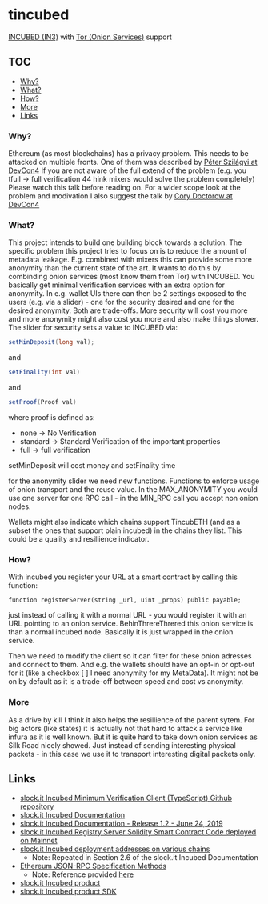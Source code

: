 # tincubed

[INCUBED (IN3)](https://download.slock.it/whitepaper_incubed_draft.pdf)
 with [Tor (Onion Services)](https://2019.www.torproject.org/docs/onion-services.html.en) support

## TOC

* [Why?](#why)
* [What?](#what)
* [How?](#how)
* [More](#more)
* [Links](#links)

### Why? <a id="why"></a>

Ethereum (as most blockchains) has a privacy problem. This needs to be attacked on multiple fronts. One of them was described by [Péter Szilágyi at DevCon4](https://www.youtube.com/watch?v=J1JenTo7oLE) If you are not aware of the full extend of the problem (e.g. you tfull -> full verification
44
hink mixers would solve the problem completely) Please watch this talk before reading on.
For a wider scope look at the problem and modivation I also suggest the talk by [Cory Doctorow at DevCon4](https://www.youtube.com/watch?v=JE4yoU6ssi8)

### What? <a id="what"></a>

This project intends to build one building block towards a solution. The specific problem this project tries to focus on is to reduce the amount of metadata leakage. E.g. combined with mixers this can provide some more anonymity than the current state of the art.
It wants to do this by combinding onion services (most know them from Tor) with INCUBED. You basically get minimal verification services with an extra option for anonymity.
In e.g. wallet UIs there can then be 2 settings exposed to the users (e.g. via a slider) - one for the security desired and one for the desired anonymity. Both are trade-offs. More security will cost you more and more anonymity might also cost you more and also make things slower. The slider for security sets a value to INCUBED via:
```java
setMinDeposit(long val);
```

and

```java
setFinality(int val)
```

and 

```java
setProof(Proof val)
```

where proof is defined as:

* none -> No Verification
* standard -> Standard Verification of the important properties
* full -> full verification

setMinDeposit will cost money and setFinality time

for the anonymity slider we need new functions. Functions to enforce usage of onion transport and the reuse value. In the MAX_ANONYMITY you would use one server for one RPC call - in the MIN_RPC call you accept non onion nodes.

Wallets might also indicate which chains support TincubETH (and as a subset the ones that support plain incubed) in the chains they list. This could be a quality and resillience indicator.

### How? <a id="how"></a>

With incubed you register your URL at a smart contract by calling this function:

```solidity
function registerServer(string _url, uint _props) public payable;
```

just instead of calling it with a normal URL - you would register it with an URL pointing to an onion service. BehinThrereThrered this onion service is than a normal incubed node. Basically it is just wrapped in the onion service.

Then we need to modify the client so it can filter for these onion adresses and connect to them. And e.g. the wallets should have an opt-in or opt-out for it (like a checkbox [ ] I need anonymity for my MetaData). It might not be on by default as it is a trade-off between speed and cost vs anonymity.
 
### More <a id="more"></a>

As a drive by kill I think it also helps the resillience of the parent sytem. For big actors (like states) it is actually not that hard to attack a service like infura as it is well known. But it is quite hard to take down onion services as Silk Road nicely showed. Just instead of sending interesting physical packets - in this case we use it to transport interesting digital packets only.

## Links <a id="links"></a>

* [slock.it Incubed Minimum Verification Client (TypeScript) Github repository](https://github.com/slockit/in3)
* [slock.it Incubed Documentation](https://github.com/slockit/in3#documentation)
* [slock.it Incubed Documentation - Release 1.2 - June 24, 2019](https://buildmedia.readthedocs.org/media/pdf/in3/stable/in3.pdf)
* [slock.it Incubed Registry Server Solidity Smart Contract Code deployed on Mainnet](https://etherscan.io/address/0x2736d225f85740f42d17987100dc8d58e9e16252#code)
* [slock.it Incubed deployment addresses on various chains](https://github.com/slockit/in3#chains)
  * Note: Repeated in Section 2.6 of the slock.it Incubed Documentation
* [Ethereum JSON-RPC Specification Methods](https://github.com/ethereum/wiki/wiki/JSON-RPC)
  * Note: Reference provided [here](https://github.com/slockit/in3/wiki/Ethereum-Verification-and-MerkleProof#incubed---verification)
* [slock.it Incubed product](https://slock.it/incubed/#products)
* [slock.it Incubed product SDK](https://slock.it/incubed-sdk/)
